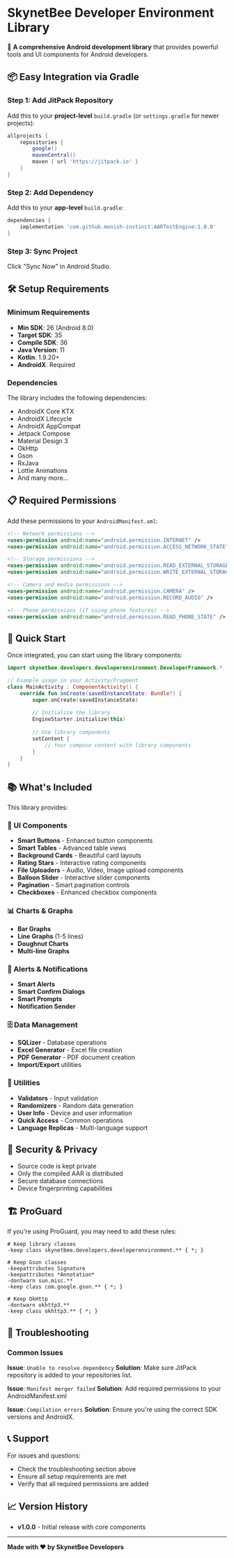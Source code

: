 # SkynetBee Developer Environment Library

🚀 **A comprehensive Android development library** that provides powerful tools and UI components for Android developers.

## 📦 Easy Integration via Gradle

### Step 1: Add JitPack Repository

Add this to your **project-level** `build.gradle` (or `settings.gradle` for newer projects):

```gradle
allprojects {
    repositories {
        google()
        mavenCentral()
        maven { url 'https://jitpack.io' }
    }
}
```

### Step 2: Add Dependency

Add this to your **app-level** `build.gradle`:

```gradle
dependencies {
    implementation 'com.github.monish-instinct:AARTestEngine:1.0.0'
}
```

### Step 3: Sync Project

Click "Sync Now" in Android Studio.

## 🛠️ Setup Requirements

### Minimum Requirements
- **Min SDK**: 26 (Android 8.0)
- **Target SDK**: 35
- **Compile SDK**: 36
- **Java Version**: 11
- **Kotlin**: 1.9.20+
- **AndroidX**: Required

### Dependencies
The library includes the following dependencies:
- AndroidX Core KTX
- AndroidX Lifecycle
- AndroidX AppCompat
- Jetpack Compose
- Material Design 3
- OkHttp
- Gson
- RxJava
- Lottie Animations
- And many more...

## 📋 Required Permissions

Add these permissions to your `AndroidManifest.xml`:

```xml
<!-- Network permissions -->
<uses-permission android:name="android.permission.INTERNET" />
<uses-permission android:name="android.permission.ACCESS_NETWORK_STATE" />

<!-- Storage permissions -->
<uses-permission android:name="android.permission.READ_EXTERNAL_STORAGE" />
<uses-permission android:name="android.permission.WRITE_EXTERNAL_STORAGE" />

<!-- Camera and media permissions -->
<uses-permission android:name="android.permission.CAMERA" />
<uses-permission android:name="android.permission.RECORD_AUDIO" />

<!-- Phone permissions (if using phone features) -->
<uses-permission android:name="android.permission.READ_PHONE_STATE" />
```

## 🎯 Quick Start

Once integrated, you can start using the library components:

```kotlin
import skynetbee.developers.developerenvironment.DeveloperFramework.*

// Example usage in your Activity/Fragment
class MainActivity : ComponentActivity() {
    override fun onCreate(savedInstanceState: Bundle?) {
        super.onCreate(savedInstanceState)
        
        // Initialize the library
        EngineStarter.initialize(this)
        
        // Use library components
        setContent {
            // Your compose content with library components
        }
    }
}
```

## 📚 What's Included

This library provides:

### 🎨 UI Components
- **Smart Buttons** - Enhanced button components
- **Smart Tables** - Advanced table views
- **Background Cards** - Beautiful card layouts
- **Rating Stars** - Interactive rating components
- **File Uploaders** - Audio, Video, Image upload components
- **Balloon Slider** - Interactive slider components
- **Pagination** - Smart pagination controls
- **Checkboxes** - Enhanced checkbox components

### 📊 Charts & Graphs
- **Bar Graphs**
- **Line Graphs** (1-5 lines)
- **Doughnut Charts**
- **Multi-line Graphs**

### 🔔 Alerts & Notifications
- **Smart Alerts**
- **Smart Confirm Dialogs**
- **Smart Prompts**
- **Notification Sender**

### 🗄️ Data Management
- **SQLizer** - Database operations
- **Excel Generator** - Excel file creation
- **PDF Generator** - PDF document creation
- **Import/Export** utilities

### 🔧 Utilities
- **Validators** - Input validation
- **Randomizers** - Random data generation
- **User Info** - Device and user information
- **Quick Access** - Common operations
- **Language Replicas** - Multi-language support

## 🔐 Security & Privacy

- Source code is kept private
- Only the compiled AAR is distributed
- Secure database connections
- Device fingerprinting capabilities

## 🏗️ ProGuard

If you're using ProGuard, you may need to add these rules:

```proguard
# Keep library classes
-keep class skynetbee.developers.developerenvironment.** { *; }

# Keep Gson classes
-keepattributes Signature
-keepattributes *Annotation*
-dontwarn sun.misc.**
-keep class com.google.gson.** { *; }

# Keep OkHttp
-dontwarn okhttp3.**
-keep class okhttp3.** { *; }
```

## 🐛 Troubleshooting

### Common Issues

**Issue**: `Unable to resolve dependency`
**Solution**: Make sure JitPack repository is added to your repositories list.

**Issue**: `Manifest merger failed`
**Solution**: Add required permissions to your AndroidManifest.xml

**Issue**: `Compilation errors`
**Solution**: Ensure you're using the correct SDK versions and AndroidX.

## 📞 Support

For issues and questions:
- Check the troubleshooting section above
- Ensure all setup requirements are met
- Verify that all required permissions are added

## 📈 Version History

- **v1.0.0** - Initial release with core components

---

**Made with ❤️ by SkynetBee Developers**

